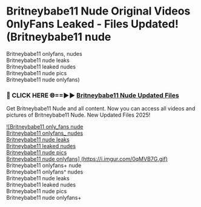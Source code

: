 # Britneybabe11 Nude Original Videos 0nlyFans Leaked - Files Updated! (Britneybabe11 nude<br>

Britneybabe11 onlyfans, nudes<br>
Britneybabe11 nude leaks<br>
Britneybabe11 leaked nudes<br>
Britneybabe11 nude pics<br>
Britneybabe11 nude onlyfans)

<h3>🔴 CLICK HERE 🌐==►► <a href="https://tinyurl.com/leaks-videos" rel="nofollow">Britneybabe11 Nude Updated Files</a></h3>

Get Britneybabe11 Nude and all content. Now you can access all videos and pictures of Britneybabe11 Nude. New Updated Files 2025!

[![Britneybabe11 only_fans nude<br>
Britneybabe11 onlyfans_ nudes<br>
Britneybabe11 nude leaks<br>
Britneybabe11 leaked nudes<br>
Britneybabe11 nude pics<br>
Britneybabe11 nude onlyfans]
(https://i.imgur.com/0qMVB7G.gif)](https://tinyurl.com/leaks-videos)
Britneybabe11 onlyfans+ nude<br>
Britneybabe11 onlyfans^ nudes<br>
Britneybabe11 nude leaks<br>
Britneybabe11 leaked nudes<br>
Britneybabe11 nude pics<br>
Britneybabe11 nude onlyfans+